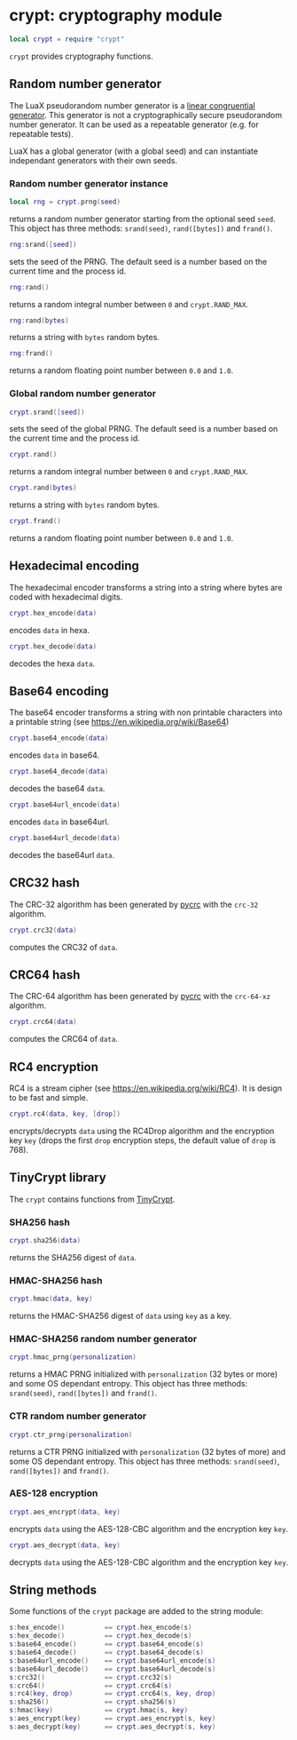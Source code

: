 # crypt: cryptography module

``` lua
local crypt = require "crypt"
```

`crypt` provides cryptography functions.

## Random number generator

The LuaX pseudorandom number generator is a [linear congruential
generator](https://en.wikipedia.org/wiki/Linear_congruential_generator).
This generator is not a cryptographically secure pseudorandom number
generator. It can be used as a repeatable generator (e.g. for repeatable
tests).

LuaX has a global generator (with a global seed) and can instantiate
independant generators with their own seeds.

### Random number generator instance

``` lua
local rng = crypt.prng(seed)
```

returns a random number generator starting from the optional seed
`seed`. This object has three methods: `srand(seed)`, `rand([bytes])`
and `frand()`.

``` lua
rng:srand([seed])
```

sets the seed of the PRNG. The default seed is a number based on the
current time and the process id.

``` lua
rng:rand()
```

returns a random integral number between `0` and `crypt.RAND_MAX`.

``` lua
rng:rand(bytes)
```

returns a string with `bytes` random bytes.

``` lua
rng:frand()
```

returns a random floating point number between `0.0` and `1.0`.

### Global random number generator

``` lua
crypt.srand([seed])
```

sets the seed of the global PRNG. The default seed is a number based on
the current time and the process id.

``` lua
crypt.rand()
```

returns a random integral number between `0` and `crypt.RAND_MAX`.

``` lua
crypt.rand(bytes)
```

returns a string with `bytes` random bytes.

``` lua
crypt.frand()
```

returns a random floating point number between `0.0` and `1.0`.

## Hexadecimal encoding

The hexadecimal encoder transforms a string into a string where bytes
are coded with hexadecimal digits.

``` lua
crypt.hex_encode(data)
```

encodes `data` in hexa.

``` lua
crypt.hex_decode(data)
```

decodes the hexa `data`.

## Base64 encoding

The base64 encoder transforms a string with non printable characters
into a printable string (see <https://en.wikipedia.org/wiki/Base64>)

``` lua
crypt.base64_encode(data)
```

encodes `data` in base64.

``` lua
crypt.base64_decode(data)
```

decodes the base64 `data`.

``` lua
crypt.base64url_encode(data)
```

encodes `data` in base64url.

``` lua
crypt.base64url_decode(data)
```

decodes the base64url `data`.

## CRC32 hash

The CRC-32 algorithm has been generated by [pycrc](https://pycrc.org/)
with the `crc-32` algorithm.

``` lua
crypt.crc32(data)
```

computes the CRC32 of `data`.

## CRC64 hash

The CRC-64 algorithm has been generated by [pycrc](https://pycrc.org/)
with the `crc-64-xz` algorithm.

``` lua
crypt.crc64(data)
```

computes the CRC64 of `data`.

## RC4 encryption

RC4 is a stream cipher (see <https://en.wikipedia.org/wiki/RC4>). It is
design to be fast and simple.

``` lua
crypt.rc4(data, key, [drop])
```

encrypts/decrypts `data` using the RC4Drop algorithm and the encryption
key `key` (drops the first `drop` encryption steps, the default value of
`drop` is 768).

## TinyCrypt library

The `crypt` contains functions from
[TinyCrypt](https://github.com/intel/tinycrypt).

### SHA256 hash

``` lua
crypt.sha256(data)
```

returns the SHA256 digest of `data`.

### HMAC-SHA256 hash

``` lua
crypt.hmac(data, key)
```

returns the HMAC-SHA256 digest of `data` using `key` as a key.

### HMAC-SHA256 random number generator

``` lua
crypt.hmac_prng(personalization)
```

returns a HMAC PRNG initialized with `personalization` (32 bytes or
more) and some OS dependant entropy. This object has three methods:
`srand(seed)`, `rand([bytes])` and `frand()`.

### CTR random number generator

``` lua
crypt.ctr_prng(personalization)
```

returns a CTR PRNG initialized with `personalization` (32 bytes of more)
and some OS dependant entropy. This object has three methods:
`srand(seed)`, `rand([bytes])` and `frand()`.

### AES-128 encryption

``` lua
crypt.aes_encrypt(data, key)
```

encrypts `data` using the AES-128-CBC algorithm and the encryption key
`key`.

``` lua
crypt.aes_decrypt(data, key)
```

decrypts `data` using the AES-128-CBC algorithm and the encryption key
`key`.

## String methods

Some functions of the `crypt` package are added to the string module:

``` lua
s:hex_encode()          == crypt.hex_encode(s)
s:hex_decode()          == crypt.hex_decode(s)
s:base64_encode()       == crypt.base64_encode(s)
s:base64_decode()       == crypt.base64_decode(s)
s:base64url_encode()    == crypt.base64url_encode(s)
s:base64url_decode()    == crypt.base64url_decode(s)
s:crc32()               == crypt.crc32(s)
s:crc64()               == crypt.crc64(s)
s:rc4(key, drop)        == crypt.crc64(s, key, drop)
s:sha256()              == crypt.sha256(s)
s:hmac(key)             == crypt.hmac(s, key)
s:aes_encrypt(key)      == crypt.aes_encrypt(s, key)
s:aes_decrypt(key)      == crypt.aes_decrypt(s, key)
```
